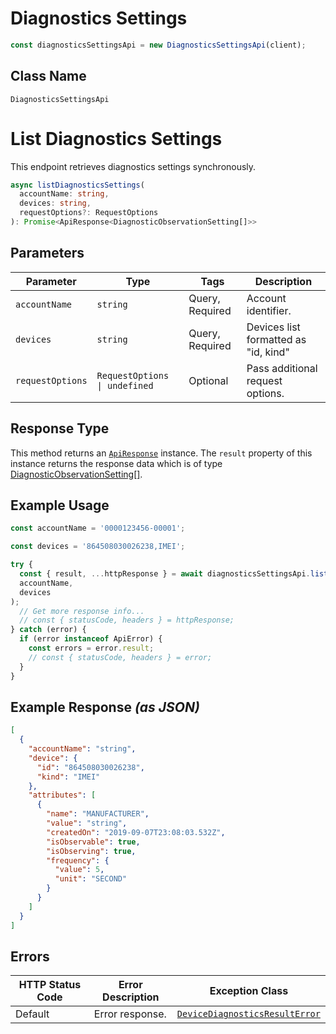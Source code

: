 # Diagnostics Settings

```ts
const diagnosticsSettingsApi = new DiagnosticsSettingsApi(client);
```

## Class Name

`DiagnosticsSettingsApi`


# List Diagnostics Settings

This endpoint retrieves diagnostics settings synchronously.

```ts
async listDiagnosticsSettings(
  accountName: string,
  devices: string,
  requestOptions?: RequestOptions
): Promise<ApiResponse<DiagnosticObservationSetting[]>>
```

## Parameters

| Parameter | Type | Tags | Description |
|  --- | --- | --- | --- |
| `accountName` | `string` | Query, Required | Account identifier. |
| `devices` | `string` | Query, Required | Devices list formatted as "id, kind" |
| `requestOptions` | `RequestOptions \| undefined` | Optional | Pass additional request options. |

## Response Type

This method returns an [`ApiResponse`](../../doc/api-response.md) instance. The `result` property of this instance returns the response data which is of type [DiagnosticObservationSetting[]](../../doc/models/diagnostic-observation-setting.md).

## Example Usage

```ts
const accountName = '0000123456-00001';

const devices = '864508030026238,IMEI';

try {
  const { result, ...httpResponse } = await diagnosticsSettingsApi.listDiagnosticsSettings(
  accountName,
  devices
);
  // Get more response info...
  // const { statusCode, headers } = httpResponse;
} catch (error) {
  if (error instanceof ApiError) {
    const errors = error.result;
    // const { statusCode, headers } = error;
  }
}
```

## Example Response *(as JSON)*

```json
[
  {
    "accountName": "string",
    "device": {
      "id": "864508030026238",
      "kind": "IMEI"
    },
    "attributes": [
      {
        "name": "MANUFACTURER",
        "value": "string",
        "createdOn": "2019-09-07T23:08:03.532Z",
        "isObservable": true,
        "isObserving": true,
        "frequency": {
          "value": 5,
          "unit": "SECOND"
        }
      }
    ]
  }
]
```

## Errors

| HTTP Status Code | Error Description | Exception Class |
|  --- | --- | --- |
| Default | Error response. | [`DeviceDiagnosticsResultError`](../../doc/models/device-diagnostics-result-error.md) |

